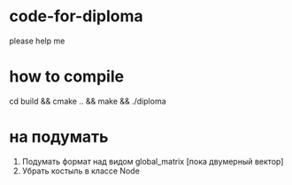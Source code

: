 # code-for-diploma
please help me
# how to compile
cd build && cmake .. && make && ./diploma

# на подумать
1) Подумать формат над видом global_matrix [пока двумерный вектор]
2) Убрать костыль в классе Node
